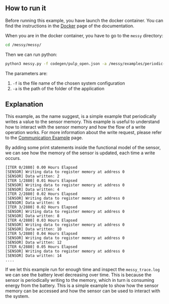 ## How to run it

Before running this example, you have launch the docker container. You can find the instructions in the [Docker](../docker.md) page of the documentation.

When you are in the docker container, you have to go to the `messy` directory:

```bash
cd /messy/messy/
```

Then we can run python:

```bash
python3 messy.py -f codegen/pulp_open.json -a /messy/examples/periodic-sensor
```
The parameters are:

1. `-f` is the file name of the chosen system configuration
2. `-a` is the path of the folder of the application

## Explanation

This example, as the name suggest, is a simple example that periodically writes a value to the sensor memory. This example is useful to understand how to interact with the sensor memory and how the flow of a write operation works. For more information about the write request, please refer to the [Communication Example](../communication-example.md) page.

By adding some print statements inside the functional model of the sensor, we can see how the memory of the sensor is updated, each time a write occurs.

```
[ITER 0/2880] 0.00 Hours Elapsed
[SENSOR] Writing data to register memory at address 0
[SENSOR] Data written: 2
[ITER 1/2880] 0.01 Hours Elapsed
[SENSOR] Writing data to register memory at address 0
[SENSOR] Data written: 4
[ITER 2/2880] 0.02 Hours Elapsed
[SENSOR] Writing data to register memory at address 0
[SENSOR] Data written: 6
[ITER 3/2880] 0.02 Hours Elapsed
[SENSOR] Writing data to register memory at address 0
[SENSOR] Data written: 8
[ITER 4/2880] 0.03 Hours Elapsed
[SENSOR] Writing data to register memory at address 0
[SENSOR] Data written: 10
[ITER 5/2880] 0.04 Hours Elapsed
[SENSOR] Writing data to register memory at address 0
[SENSOR] Data written: 12
[ITER 6/2880] 0.05 Hours Elapsed
[SENSOR] Writing data to register memory at address 0
[SENSOR] Data written: 14
....
```

If we let this example run for enough time and inspect the `messy_trace.log` we can see the battery level decreasing over time. This is because the sensor is periodically writing to the memory, which in turn is consuming energy from the battery. This is a simple example to show how the sensor memory can be accessed and how the sensor can be used to interact with the system.